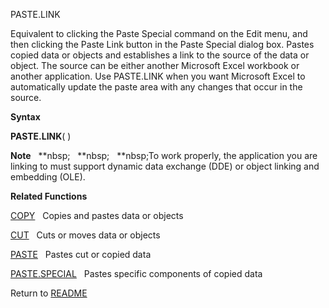 PASTE.LINK

Equivalent to clicking the Paste Special command on the Edit menu, and
then clicking the Paste Link button in the Paste Special dialog box.
Pastes copied data or objects and establishes a link to the source of
the data or object. The source can be either another Microsoft Excel
workbook or another application. Use PASTE.LINK when you want Microsoft
Excel to automatically update the paste area with any changes that occur
in the source.

**Syntax**

**PASTE.LINK**( )

**Note**&nbsp;&nbsp;&nbsp;**nbsp;&nbsp;&nbsp;&nbsp;**nbsp;&nbsp;&nbsp;&nbsp;**nbsp;To work properly, the application you are
linking to must support dynamic data exchange (DDE) or object linking
and embedding (OLE).

**Related Functions**

[COPY](COPY.md)&nbsp;&nbsp;&nbsp;Copies and pastes data or objects

[CUT](CUT.md)&nbsp;&nbsp;&nbsp;Cuts or moves data or objects

[PASTE](PASTE.md)&nbsp;&nbsp;&nbsp;Pastes cut or copied data

[PASTE.SPECIAL](PASTE.SPECIAL.md)&nbsp;&nbsp;&nbsp;Pastes specific components of copied data



Return to [README](README.md)

